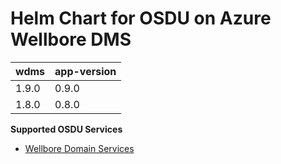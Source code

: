 # Helm Chart for OSDU on Azure Wellbore DMS 

| wdms              | app-version  |
| ----------------- | ----------   |
| 1.9.0             | 0.9.0        |
| 1.8.0             | 0.8.0        |



__Supported OSDU Services__

- [Wellbore Domain Services](https://community.opengroup.org/osdu/platform/domain-data-mgmt-services/wellbore/wellbore-domain-services.git)
